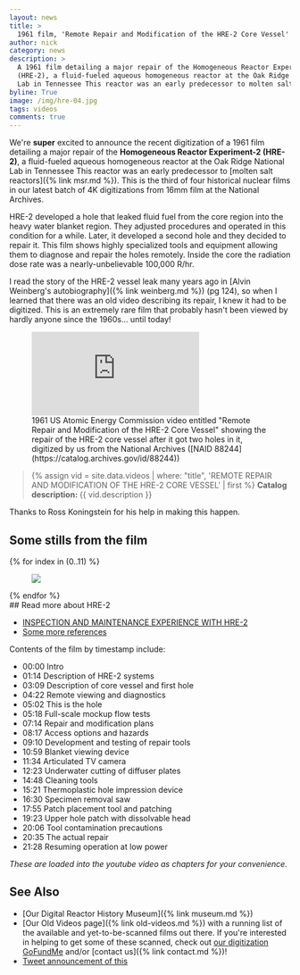 ```yaml
---
layout: news
title: >
  1961 film, 'Remote Repair and Modification of the HRE-2 Core Vessel' digitized
author: nick
category: news
description: >
  A 1961 film detailing a major repair of the Homogeneous Reactor Experiment-2
  (HRE-2), a fluid-fueled aqueous homogeneous reactor at the Oak Ridge National
  Lab in Tennessee This reactor was an early predecessor to molten salt reactors.
byline: True
image: /img/hre-04.jpg
tags: videos
comments: true
---
```


<div class="row">
<div class="col-md-8" markdown="1">

We're **super** excited to announce the recent digitization of a 1961 film
detailing a major repair of the **Homogeneous Reactor Experiment-2 (HRE-2)**, a
fluid-fueled aqueous homogeneous reactor at the Oak Ridge National Lab in
Tennessee This reactor was an early predecessor to [molten salt reactors]({%
link msr.md %}). This is the third of four historical nuclear films in our
latest batch of 4K digitizations from 16mm film at the National Archives.

HRE-2 developed a hole that leaked fluid fuel from the core region into the
heavy water blanket region. They adjusted procedures and operated in this
condition for a while. Later, it developed a second hole and they decided to
repair it. This film shows highly specialized tools and equipment allowing them
to diagnose and repair the holes remotely. Inside the core the radiation dose
rate was a nearly-unbelievable 100,000 R/hr.

I read the story of the HRE-2 vessel leak many years ago in [Alvin Weinberg's
autobiography]({% link weinberg.md %}) (pg 124), so when I learned that there
was an old video describing its repair, I knew it had to be digitized. This is
an extremely rare film that probably hasn't been viewed by hardly anyone since
the 1960s... until today!

<figure>
<div class="ratio ratio-16x9">
<iframe
src="https://www.youtube.com/embed/Dc2VZav17Ag" title="Remote Repair and Modification of the HRE-2 Core Vessel" 
frameborder="0" allow="accelerometer; autoplay; clipboard-write;
encrypted-media; gyroscope; picture-in-picture; web-share"
allowfullscreen></iframe>
</div>
<figcaption markdown="1">1961 US Atomic Energy Commission video entitled "Remote
Repair and Modification of the HRE-2 Core Vessel" showing the repair of the
HRE-2 core vessel after it got two holes in it, digitized by us from the
National Archives ([NAID 88244](https://catalog.archives.gov/id/88244))
</figcaption>
</figure>

<blockquote class="blockquote">
{% assign vid = site.data.videos | where: "title", 'REMOTE REPAIR AND MODIFICATION OF THE HRE-2 CORE VESSEL' | first %}
<b>Catalog description: </b> {{ vid.description }}
</blockquote>

Thanks to Ross Koningstein for his help in making this happen.

</div></div>

<div class="row">
<div class="col-md-12" markdown="1">

## Some stills from the film

<div class="row">
 {% for index in (0..11) %} 
  <div class="col col-xl-4 col-lg-6 col-md-8 col-sm-12 col-12 p-0">
    <figure class="figure">
      <a
        href="/img/hre-{{index| prepend: '00' | slice: -2, 2 }}.jpg"
      >
        <img
          src="/img/hre-{{index | prepend: '00' | slice: -2, 2 }}.jpg"
          class="img-fluid"
        />
      </a>
    </figure>
  </div>
 {% endfor %}
  </div>
</div>
</div>

<div class="row">
<div class="col-md-8" markdown="1">
## Read more about HRE-2

- [INSPECTION AND MAINTENANCE EXPERIENCE WITH HRE-2](https://www.osti.gov/biblio/4185668)
- [Some more references](https://www.google.com/books/edition/Nuclear_Safety/Lc9eg1BKlI0C?hl=en&gbpv=1&dq=claiborne+%22leak+in+the+homogeneous+reactor+test+core+tank%22&pg=RA6-PA115&printsec=frontcover)

Contents of the film by timestamp include:

- 00:00 Intro
- 01:14 Description of HRE-2 systems
- 03:09 Description of core vessel and first hole
- 04:22 Remote viewing and diagnostics
- 05:02 This is the hole
- 05:18 Full-scale mockup flow tests
- 07:14 Repair and modification plans
- 08:17 Access options and hazards
- 09:10 Development and testing of repair tools
- 10:59 Blanket viewing device
- 11:34 Articulated TV camera
- 12:23 Underwater cutting of diffuser plates
- 14:48 Cleaning tools
- 15:21 Thermoplastic hole impression device
- 16:30 Specimen removal saw
- 17:55 Patch placement tool and patching
- 19:23 Upper hole patch with dissolvable head
- 20:06 Tool contamination precautions
- 20:35 The actual repair
- 21:28 Resuming operation at low power

_These are loaded into the youtube video as chapters for your convenience._

## See Also

- [Our Digital Reactor History Museum]({% link museum.md %})
- [Our Old Videos page]({% link old-videos.md %}) with a running list of the
  available and yet-to-be-scanned films out there. If you're interested in helping
  to get some of these scanned, check out [our digitization
  GoFundMe](https://www.gofundme.com/f/the-digitization-of-old-nuclear-energy-videos)
  and/or [contact us]({% link contact.md %})!
- [Tweet announcement of this](https://twitter.com/whatisnuclear/status/1676807927225806849)

</div></div>

